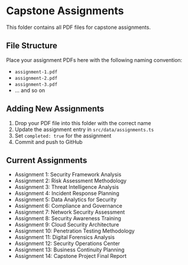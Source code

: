 # Capstone Assignments

This folder contains all PDF files for capstone assignments.

## File Structure

Place your assignment PDFs here with the following naming convention:
- `assignment-1.pdf` 
- `assignment-2.pdf`
- `assignment-3.pdf`
- ... and so on

## Adding New Assignments

1. Drop your PDF file into this folder with the correct name
2. Update the assignment entry in `src/data/assignments.ts`
3. Set `completed: true` for the assignment
4. Commit and push to GitHub

## Current Assignments

- Assignment 1: Security Framework Analysis
- Assignment 2: Risk Assessment Methodology  
- Assignment 3: Threat Intelligence Analysis
- Assignment 4: Incident Response Planning
- Assignment 5: Data Analytics for Security
- Assignment 6: Compliance and Governance
- Assignment 7: Network Security Assessment
- Assignment 8: Security Awareness Training
- Assignment 9: Cloud Security Architecture
- Assignment 10: Penetration Testing Methodology
- Assignment 11: Digital Forensics Analysis
- Assignment 12: Security Operations Center
- Assignment 13: Business Continuity Planning
- Assignment 14: Capstone Project Final Report 